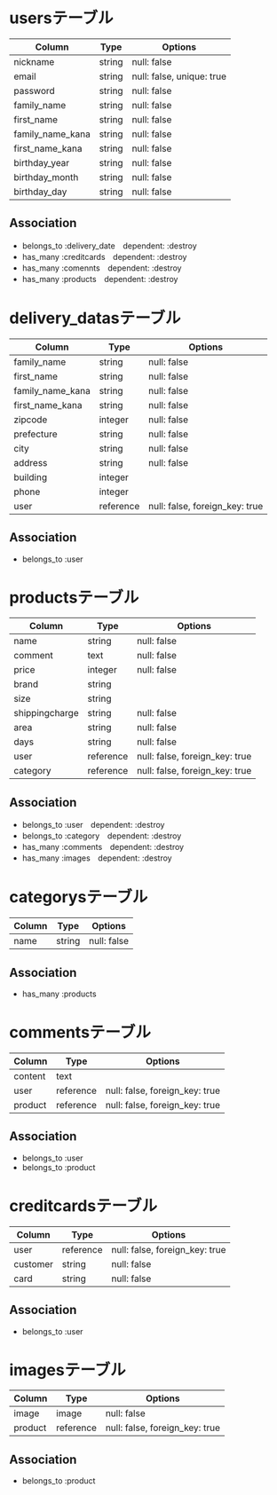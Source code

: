 # usersテーブル
|Column|Type|Options|
|------|----|-------|
|nickname|string|null: false|
|email|string|null: false, unique: true|
|password|string|null: false|
|family_name|string|null: false|
|first_name|string|null: false|
|family_name_kana|string|null: false|
|first_name_kana|string|null: false|
|birthday_year|string|null: false|
|birthday_month|string|null: false|
|birthday_day|string|null: false|
## Association
- belongs_to :delivery_date　dependent: :destroy
- has_many :creditcards　dependent: :destroy
- has_many :comennts　dependent: :destroy
- has_many :products　dependent: :destroy


# delivery_datasテーブル
|Column|Type|Options|
|------|----|-------|
|family_name|string|null: false|
|first_name|string|null: false|
|family_name_kana|string|null: false|
|first_name_kana|string|null: false|
|zipcode|integer|null: false|
|prefecture|string|null: false|
|city|string|null: false|
|address|string|null: false|
|building|integer||
|phone|integer|
|user|reference|null: false, foreign_key: true|
## Association
- belongs_to :user

# productsテーブル
|Column|Type|Options|
|------|----|-------|
|name|string|null: false|
|comment|text|null: false|
|price|integer|null: false|
|brand|string||
|size|string||
|shippingcharge|string|null: false|
|area|string|null: false|
|days|string|null: false|
|user|reference|null: false, foreign_key: true|
|category|reference|null: false, foreign_key: true|
## Association
- belongs_to :user　dependent: :destroy
- belongs_to :category　dependent: :destroy
- has_many :comments　dependent: :destroy
- has_many :images　dependent: :destroy

# categorysテーブル
|Column|Type|Options|
|------|----|-------|
|name|string|null: false|
## Association
- has_many :products

# commentsテーブル
|Column|Type|Options|
|------|----|-------|
|content|text||
|user|reference|null: false, foreign_key: true|
|product|reference|null: false, foreign_key: true|
## Association
- belongs_to :user
- belongs_to :product

# creditcardsテーブル
|Column|Type|Options|
|------|----|-------|
|user|reference|null: false, foreign_key: true|
|customer|string|null: false|
|card|string|null: false|
## Association
- belongs_to :user

# imagesテーブル
|Column|Type|Options|
|------|----|-------|
|image|image|null: false|
|product|reference|null: false, foreign_key: true|
## Association
- belongs_to :product
